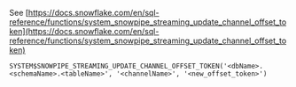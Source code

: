 See [https://docs.snowflake.com/en/sql-reference/functions/system_snowpipe_streaming_update_channel_offset_token](https://docs.snowflake.com/en/sql-reference/functions/system_snowpipe_streaming_update_channel_offset_token)
```
SYSTEM$SNOWPIPE_STREAMING_UPDATE_CHANNEL_OFFSET_TOKEN('<dbName>.<schemaName>.<tableName>', '<channelName>', '<new_offset_token>')
```
